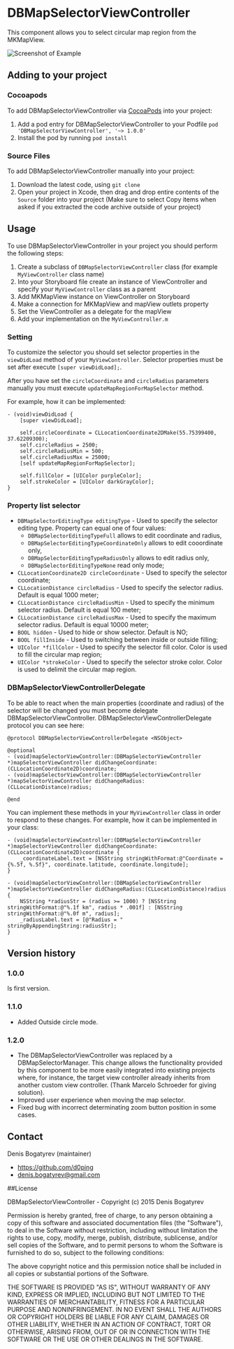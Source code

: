 # DBMapSelectorViewController

This component allows you to select circular map region from the MKMapView.

![Screenshot of Example](https://github.com/d0ping/DBMapSelectorViewController/blob/master/Example/Resources/Screenshot.jpg)

## Adding to your project

### Cocoapods

To add DBMapSelectorViewController via [CocoaPods](http://cocoapods.org/) into your project:

1. Add a pod entry for DBMapSelectorViewController to your Podfile `pod 'DBMapSelectorViewController', '~> 1.0.0'`
2. Install the pod by running `pod install`

### Source Files

To add DBMapSelectorViewController manually into your project: 

1. Download the latest code, using `git clone`
2. Open your project in Xcode, then drag and drop entire contents of the `Source` folder into your project (Make sure to select Copy items when asked if you extracted the code archive outside of your project)

## Usage

To use DBMapSelectorViewController in your project you should perform the following steps:

1. Create a subclass of `DBMapSelectorViewController` class (for example `MyViewController` class name)
2. Into your Storyboard file create an instance of ViewController and specify your `MyViewController` class as a parent
3. Add MKMapView instance on ViewController on Storyboard
4. Make a connection for MKMapView and mapView outlets property
5. Set the ViewController as a delegate for the mapView
6. Add your implementation on the `MyViewController.m`

### Setting

To customize the selector you should set selector properties in the `viewDidLoad` method of your `MyViewController`. Selector properties must be set after execute `[super viewDidLoad];`.

After you have set the `circleCoordinate` and `circleRadius` parameters manually you must execute `updateMapRegionForMapSelector` method.

For example, how it can be implemented:

```objc
- (void)viewDidLoad {
    [super viewDidLoad];

    self.circleCoordinate = CLLocationCoordinate2DMake(55.75399400, 37.62209300);
    self.circleRadius = 2500;
    self.circleRadiusMin = 500;
    self.circleRadiusMax = 25000;
    [self updateMapRegionForMapSelector];

    self.fillColor = [UIColor purpleColor];
    self.strokeColor = [UIColor darkGrayColor];
}
```

### Property list selector

- `DBMapSelectorEditingType editingType` - Used to specify the selector editing type. Property can equal one of four values:
  - `DBMapSelectorEditingTypeFull` allows to edit coordinate and radius,
  - `DBMapSelectorEditingTypeCoordinateOnly` allows to edit cooordinate only,
  - `DBMapSelectorEditingTypeRadiusOnly` allows to edit radius only,
  - `DBMapSelectorEditingTypeNone` read only mode;
- `CLLocationCoordinate2D circleCoordinate` - Used to specify the selector coordinate;
- `CLLocationDistance circleRadius` - Used to specify the selector radius. Default is equal 1000 meter;
- `CLLocationDistance circleRadiusMin` - Used to specify the minimum selector radius. Default is equal 100 meter;
- `CLLocationDistance circleRadiusMax` - Used to specify the maximum selector radius. Default is equal 10000 meter;
- `BOOL hidden` - Used to hide or show selector. Default is NO;
- `BOOL fillInside` - Used to switching between inside or outside filling;
- `UIColor *fillColor` - Used to specify the selector fill color. Color is used to fill the circular map region;
- `UIColor *strokeColor` - Used to specify the selector stroke color. Color is used to delimit the circular map region.

### DBMapSelectorViewControllerDelegate

To be able to react when the main properties (coordinate and radius) of the selector will be changed you must become delegate DBMapSelectorViewController. DBMapSelectorViewControllerDelegate protocol you can see here:

```objc
@protocol DBMapSelectorViewControllerDelegate <NSObject>

@optional
- (void)mapSelectorViewController:(DBMapSelectorViewController *)mapSelectorViewController didChangeCoordinate:(CLLocationCoordinate2D)coordinate;
- (void)mapSelectorViewController:(DBMapSelectorViewController *)mapSelectorViewController didChangeRadius:(CLLocationDistance)radius;

@end
```

You can implement these methods in your `MyViewController` class in order to respond to these changes. For example, how it can be implemented in your class:

```objc
- (void)mapSelectorViewController:(DBMapSelectorViewController *)mapSelectorViewController didChangeCoordinate:(CLLocationCoordinate2D)coordinate {
    _coordinateLabel.text = [NSString stringWithFormat:@"Coordinate = {%.5f, %.5f}", coordinate.latitude, coordinate.longitude];
}

- (void)mapSelectorViewController:(DBMapSelectorViewController *)mapSelectorViewController didChangeRadius:(CLLocationDistance)radius {
    NSString *radiusStr = (radius >= 1000) ? [NSString stringWithFormat:@"%.1f km", radius * .001f] : [NSString stringWithFormat:@"%.0f m", radius];
    _radiusLabel.text = [@"Radius = " stringByAppendingString:radiusStr];
}
```
## Version history
### 1.0.0 
Is first version.

### 1.1.0
- Added Outside circle mode.

### 1.2.0
- The DBMapSelectorViewController was replaced by a DBMapSelectorManager. This change allows the functionality provided by this component to be more easily integrated into existing projects where, for instance, the target view controller already inherits from another custom view controller. (Thank Marcelo Schroeder for giving solution).
- Improved user experience when moving the map selector.
- Fixed bug with incorrect determinating zoom button position in some cases.

## Contact

Denis Bogatyrev (maintainer)

- https://github.com/d0ping
- denis.bogatyrev@gmail.com

##License

DBMapSelectorViewController - Copyright (c) 2015 Denis Bogatyrev

Permission is hereby granted, free of charge, to any person obtaining a copy of this software and associated documentation files (the "Software"), to deal in the Software without restriction, including without limitation the rights to use, copy, modify, merge, publish, distribute, sublicense, and/or sell copies of the Software, and to permit persons to whom the Software is furnished to do so, subject to the following conditions:

The above copyright notice and this permission notice shall be included in all copies or substantial portions of the Software.

THE SOFTWARE IS PROVIDED "AS IS", WITHOUT WARRANTY OF ANY KIND, EXPRESS OR IMPLIED, INCLUDING BUT NOT LIMITED TO THE WARRANTIES OF MERCHANTABILITY, FITNESS FOR A PARTICULAR PURPOSE AND NONINFRINGEMENT. IN NO EVENT SHALL THE AUTHORS OR COPYRIGHT HOLDERS BE LIABLE FOR ANY CLAIM, DAMAGES OR OTHER LIABILITY, WHETHER IN AN ACTION OF CONTRACT, TORT OR OTHERWISE, ARISING FROM, OUT OF OR IN CONNECTION WITH THE SOFTWARE OR THE USE OR OTHER DEALINGS IN THE SOFTWARE.